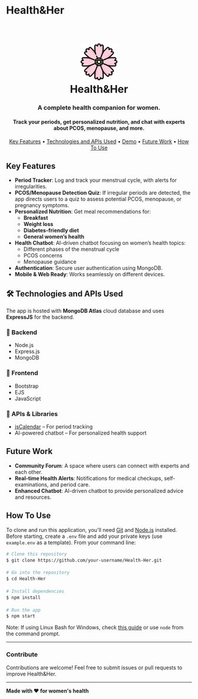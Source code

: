 # Health&Her

<h1 align="center">
  <br>
  <a href=".."><img src="public/images/pink-cosmos.png" alt="Health&Her" width="100"></a>
  <br>
  Health&Her
  <br>
</h1>
<h3 align="center">
  A complete health companion for women.
</h3>

<h4 align="center">Track your periods, get personalized nutrition, and chat with experts about PCOS, menopause, and more.</h4>

<p align="center">
  <a href="#key-features">Key Features</a> •
  <a href="#technologies-and-apis-used">Technologies and APIs Used</a> •
  <a href="#demo">Demo</a> •
  <a href="#future-work">Future Work</a> •
  <a href="#how-to-use">How To Use</a>  
</p>

## Key Features

- **Period Tracker**: Log and track your menstrual cycle, with alerts for irregularities.
- **PCOS/Menopause Detection Quiz**: If irregular periods are detected, the app directs users to a quiz to assess potential PCOS, menopause, or pregnancy symptoms.
- **Personalized Nutrition**: Get meal recommendations for:
  - **Breakfast**
  - **Weight loss**
  - **Diabetes-friendly diet**
  - **General women’s health**
- **Health Chatbot**: AI-driven chatbot focusing on women’s health topics:
  - Different phases of the menstrual cycle
  - PCOS concerns
  - Menopause guidance
- **Authentication**: Secure user authentication using MongoDB.
- **Mobile & Web Ready**: Works seamlessly on different devices.

## 🛠 Technologies and APIs Used  

The app is hosted with **MongoDB Atlas** cloud database and uses **ExpressJS** for the backend.  

### 🔹 Backend  
- Node.js  
- Express.js  
- MongoDB  

### 🔹 Frontend  
- Bootstrap  
- EJS  
- JavaScript  

### 🔹 APIs & Libraries  
- [jsCalendar](https://gramthanos.github.io/jsCalendar/index.html) – For period tracking  
- AI-powered chatbot – For personalized health support  



<!-- ## Demo

Watch the walkthrough video here: **[Demo Link]()** -->

<!-- ![](healthandher-demo.gif) -->

## Future Work

- **Community Forum**: A space where users can connect with experts and each other.
- **Real-time Health Alerts**: Notifications for medical checkups, self-examinations, and period care.
- **Enhanced Chatbot**: AI-driven chatbot to provide personalized advice and resources.

## How To Use

To clone and run this application, you'll need [Git](https://git-scm.com) and [Node.js](https://nodejs.org/en/download/) installed. Before starting, create a `.env` file and add your private keys (use `example.env` as a template). From your command line:

```bash
# Clone this repository
$ git clone https://github.com/your-username/Health-Her.git

# Go into the repository
$ cd Health-Her

# Install dependencies
$ npm install

# Run the app
$ npm start
```

Note: If using Linux Bash for Windows, check [this guide](https://www.howtogeek.com/261575/how-to-run-graphical-linux-desktop-applications-from-windows-10s-bash-shell/) or use `node` from the command prompt.

---

### Contribute
Contributions are welcome! Feel free to submit issues or pull requests to improve Health&Her.

---

**Made with ❤️ for women's health**

